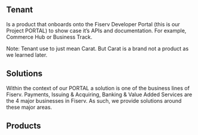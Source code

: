 ## Tenant
Is a product that onboards onto the Fiserv Developer Portal (this is our Project PORTAL) to show case it’s APIs and documentation.  For example, Commerce Hub or Business Track.

Note: Tenant use to just mean Carat.  But Carat is a brand not a product as we learned later.

## Solutions
Within the context of our PORTAL a solution is one of the business lines of Fiserv.  Payments, Issuing & Acquiring, Banking & Value Added Services are the 4 major businesses in Fiserv.  As such, we provide solutions around these major areas.

## Products

